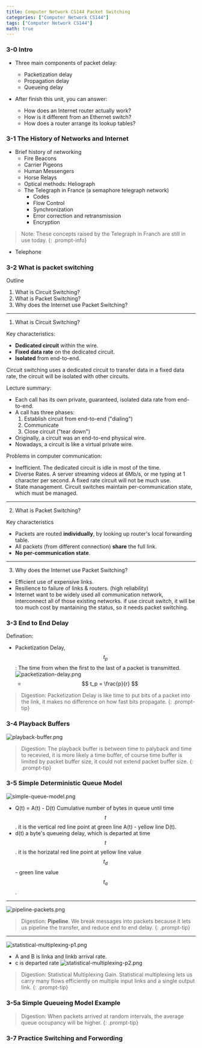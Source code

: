 ```yaml
---
title: Computer Network CS144 Packet Switching
categories: ["Computer Network CS144"]
tags: ["Computer Network CS144"]
math: true
---
```


### 3-0 Intro

- Three main components of packet delay:
    - Packetization delay
    - Propagation delay
    - Queueing delay

- After finish this unit, you can answer:
    - How does an Internet router actually work?
    - How is it different from an Ethernet switch?
    - How does a router arrange its lookup tables?

### 3-1 The History of Networks and Internet

- Brief history of networking
    - Fire Beacons
    - Carrier Pigeons
    - Human Messengers
    - Horse Relays
    - Optical methods: Heliograph
    - The Telegraph in France (a semaphore telegraph network)
        - Codes
        - Flow Control
        - Synchronization
        - Error correction and retransmission
        - Encryption

> Note: These concepts raised by the Telegraph in Franch are still in use today.
{: .prompt-info}

- Telephone

### 3-2 What is packet switching

Outline
1. What is Circuit Switching?
2. What is Packet Switching?
3. Why does the Internet use Packet Switching?

---

1. What is Circuit Switching?

Key characteristics:
- **Dedicated circuit** within the wire.
- **Fixed data rate** on the dedicated circuit.
- **Isolated** from end-to-end.

Circuit switching uses a dedicated circuit to transfer data in a fixed data rate, the circuit will be isolated with other circuits.

Lecture summary:
- Each call has its own private, guaranteed, isolated data rate from end-to-end.
- A call has three phases:
    1. Establish circuit from end-to-end ("dialing")
    2. Communicate
    3. Close circuit ("tear down")
- Originally, a circuit was an end-to-end physical wire.
- Nowadays, a circuit is like a virtual private wire.

Problems in computer communication:
- Inefficient. The dedicated circuit is idle in most of the time.
- Diverse Rates. A server streaming videos at 6Mb/s, or me typing at 1 character per second. A fixed rate circuit will not be much use.
- State management. Circuit switches maintain per-communication state, which must be managed.

---

2. What is Packet Switching?

Key characteristics
- Packets are routed **individually**, by looking up router's local forwarding table.
- All packets (from different connection) **share** the full link.
- **No per-communication state**.

---

3. Why does the Internet use Packet Switching?

- Efficient use of expensive links.
- Resilience to failure of links & routers. (high reliability)
- Internet want to be widely used all communication network, interconnect all of those existing networks. if use circuit switch, it will be too much cost by mantaining the status, so it needs packet switching.

### 3-3 End to End Delay

Defination:
- Packetization Delay, $$ t_p $$ : The time from when the first to the last of a packet is transmitted.
![packetization-delay.png](\assets\img\post\CS144\packet-switch-note\packetization-delay.png)
    - $$ t_p = \frac{p}{r} $$

> Digestion: Packetization Delay is like time to put bits of a packet into the link, it makes no difference on how fast bits propagate.
{: .prompt-tip}

### 3-4 Playback Buffers

![playback-buffer.png](\assets\img\post\CS144\packet-switch-note\playback-buffer.png)

> Digestion: The playback buffer is between time to palyback and time to recevied, it is more likely a time buffer, of course time buffer is limited by packet buffer size, it could not extend packet buffer size.
{: .prompt-tip}

### 3-5 Simple Deterministic Queue Model

![simple-queue-model.png](\assets\img\post\CS144\packet-switch-note\simple-queue-model.png)

- Q(t) = A(t) - D(t) Cumulative number of bytes in queue until time $$ t $$. it is the vertical red line point at green line A(t) - yellow line D(t).
- d(t) a byte's queueing delay, which is departed at time $$ t $$. it is the horizatal red line point at yellow line value $$ t_d $$ - green line value $$ t_a $$.

---

![pipeline-packets.png](\assets\img\post\CS144\packet-switch-note\pipeline-packets.png)

> Digestion: **Pipeline**. We break messages into packets because it lets us pipeline the transfer, and reduce end to end delay.
{: .prompt-tip}

---

![statistical-multiplexing-p1.png](\assets\img\post\CS144\packet-switch-note\statistical-multiplexing-p1.png)
- A and B is linka and linkb arrival rate.
- c is departed rate
![statistical-multiplexing-p2.png](\assets\img\post\CS144\packet-switch-note\statistical-multiplexing-p2.png)

> Digestion: Statistical Multiplexing Gain. Statistical multiplexing lets us carry many flows efficiently on multiple input links and a single output link.
{: .prompt-tip}

### 3-5a Simple Queueing Model Example

> Digestion: When packets arrived at random intervals, the average queue occupancy will be higher.
{: .prompt-tip}

### 3-7 Practice Switching and Forwording